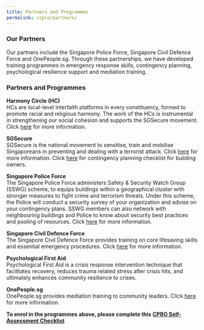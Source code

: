 ```yaml
---
title: Partners and Programmes
permalink: /cpro/partners/
---
```

### Our Partners

Our partners include the Singapore Police Force, Singapore Civil Defence Force and OnePeople.sg. Through these partnerships, we have developed training programmes in emergency response skills, contingency planning, psychological resilience support and mediation training.

### Partners and Programmes

**Harmony Circle (HC)**
<br>
HCs are local-level interfaith platforms in every constituency, formed to promote racial and religious harmony. The work of the HCs is instrumental in strengthening our social cohesion and supports the SGSecure movement. Click [here](https://www.harmonycircle.sg/) for more information. 

**SGSecure**
<br>
SGSecure is the national movement to sensitise, train and mobilise Singaporeans in preventing and dealing with a terrorist attack. Click [here](https://www.sgsecure.sg/) for more information. Click  [here](https://www.sgsecure.gov.sg/docs/default-source/default-document-library/sgsecure-contingency-planning-checklist-for-building-owners-(16-may).pdf?sfvrsn=3cc4a994_0)
for contingency planning checklist for building owners.

**Singapore Police Force**
<br>
The Singapore Police Force administers Safety &amp; Security Watch Group (SSWG) scheme, to equips buildings within a geographical cluster with stronger measures to fight crime and terrorism threats. Under this scheme, the Police will conduct a security survey of your organization and advise on your contingency plans. SSWG members can also network with neighbouring buildings and Police to know about security best practices and pooling of resources. Click [here](https://www.police.gov.sg/community/community-programmes/safety-and-security-watch-group) for more information. 

**Singapore Civil Defence Force**
<br>
The Singapore Civil Defence Force provides training on core lifesaving skills and essential emergency procedures. Click [here](https://www.scdf.gov.sg/home/community-volunteers/community-emergency-preparedness-programme-(cepp)) for more information.


**Psychological First Aid**
<br>
Psychological First Aid is a crisis response intervention technique that facilitates recovery, reduces trauma related stress after crisis hits, and ultimately enhances community resilience to crises. 

**OnePeople.sg**
<br>
OnePeople.sg provides mediation training to community leaders. Click [here](http://www.onepeople.sg/) for more information. 


**To enrol in the programmes above, please complete this [CPRO Self-Assessment Checklist](https://www.form.gov.sg/6279fad733af340012dd4637)**